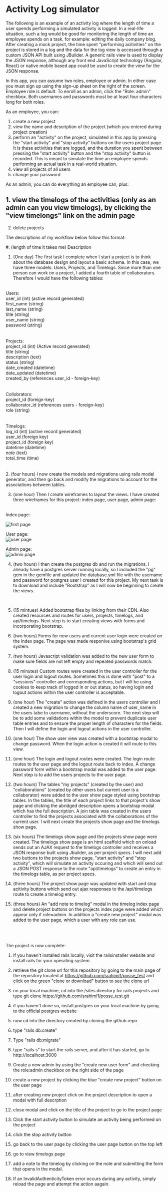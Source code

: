 # Activity Log simulator

The following is an example of an activity log where the length of time a user spends performing a simulated activity is logged. In a real-life situation, such a log would be good for monitoring the length of time an employee spends on a task, for example: editing the daily company blog. After creating a mock project, the time spent "performing acitivities" on the project is stored in a log and the data for the log view is accessed through a custom JSON API built using JBuilder.  A generic rails view is used to display the JSON response, although any front end JavaScript technology (Angular, React) or native mobile based app could be used to create the view for the JSON response.

In this app, you can assume two roles, employee or admin.  In either case you must sign up using the sign-up sheet on the right of the screen.  Employee role is default. To enroll as an admin, click the "Role: admin" checkbox. Both usernames and passwords must be at least four characters long for both roles.

As an employee, you can:
1. create a new project
2. view the name and description of the project (which you entered during project creation)
3. perform an "activity" on the project, simulated in this app by pressing the "start activity" and "stop activity" buttons on the users project page.  It is these activities that are logged, and the duration you spent between pressing the "start activity" button and the "stop activity" button is recorded.  This is meant to simulate the time an employee spends performing an actual task in a real-world situation.
4. view all projects of all users
4. change your password

As an admin, you can do everything an employee can, plus:
## 1. view the timelogs of the activities (only as an admin can you view timelogs), by clicking the "view timelongs" link on the admin page
2. delete projects



The descriptions of my workflow below follow this format:

#. (length of time it takes me) Description



1. (One day) The first task I complete when I start a project is to think about the database design and layout a basic schema.  In this case, we have three models: Users, Projects, and Timelogs. Since more than one person can work on a project, I added a fourth table of collaborators. Therefore I would have the following tables:
<br/>
Users: <br/>
user_id (int) (active record generated) <br/>
first_name (string) <br/>
last_name (string)<br/>
title (string)<br/>
user_name (string)<br/>
password (string)<br/>
<br/>
<br/>
Projects:<br/>
project_id (int) (Active record generated)<br/>
title (string)<br/>
description (text)<br/>
status (string)<br/>
date_created (datetime)<br/>
date_updated (datetime)<br/>
created_by (references user_id - foreign-key)<br/>
<br/>
<br/>
Collobrators:<br/>
project_id (foreign-key)<br/>
collaborator_id (references users - foreign-key)<br/>
role (string)<br/>
<br/>
<br/>
Timelogs:<br/>
log_id (int) (active record generated)<br/>
user_id (foreign key)<br/>
project_id (foreign key)<br/>
datetime (datetime)<br/>
note (text)<br/>
total_time (time)<br/>
<br/>
<br/>
2. (four hours) I now create the models and migrations using rails model generator, and then go back and modify the migrations to account for the associations between tables.


3. (one hour) Then I create wireframes to layout the views. I have created three wireframes for this project: index page, user page, admin page:
<br/>
Index page: <br/>

![first page](index_page.jpg)

User page: <br/>
![user page](user_first_page.jpg)

Admin page: <br/>
![admin page](admin_page.jpg)


4. (two hours) I then create the postgres db and run the migrations. I already have a postgres server running locally, so I included the "pg" gem in the gemfile and updated the database.yml file with the username and password for postgres user I created for this project. My next task is to download and include "Bootstrap" as I will now be beginning to create the views.
<br />

5. (15 mintues) Added bootstrap files by linking from their CDN.  Also created resources and routes for users, projects, timelogs, and api/timelogs. Next step is to start creating views with forms and incorporating bootstrap.

6. (two hours) Forms for new users and current user login were created on the index page.  The page was made responive using bootstrap's grid system. 

7. (two hours) Javascript validation was added to the new user form to make sure fields are not left empty and repeated passwords match.

8. (15 minutes) Custom routes were created in the user controller for the user login and logout routes.  Sometimes this is done with "post" to a "sessions" controller and corresponding actions, but I will be using cookies to keep track of logged in or out status, so having login and logout actions within the user controller is acceptable.

9. (one hour) The "create" action was defined in the users controller and I created a new migration to change the column name of user_name in the users tabe to username, without the underscore. The next step will be to add some validations within the model to prevent duplicate user table entries and to ensure the proper length of characters for the fields. Then I will define the login and logout actions in the user controller.

10. (one hour) The show user view was created with a bootstrap modal to change password.  When the login action is created it will route to this view.

11. (one hour) The login and logout routes were created.  The login route routes to the user page and the logout route back to index.  A change password form within a bootstrap modal was added to the user page.  Next step is to add the users projects to the user page.

12. (two hours) The tables "my projects" (created by the user) and "collaborations" (created by other users but current user is a collaborator) were added to the user show page styled using bootstrap tables.  In the tables, the title of each project links to that project's show page and clicking the abridged description opens a bootstrap modal which has the full description. A join table was created in the users controller to find the projects associated with the collaborations of the current user. I will next create the projects show page and the timelogs show page.

13. (six hours) The timelogs show page and the projects show page were created. The timelogs show page is an html scaffold which on onload sends out an AJAX request to the timelogs controller and receives a JSON response built using Jbuilder, as per project specs. I will next add two buttons to the projects show page, "start activity" and "stop activity", which will simulate an activity occuring and which will send out a JSON POST response to the route "api/timelogs" to create an entry in the timelogs table, as per project specs.

14. (three hours) The project show page was updated with start and stop acitivity buttons which send out ajax responses to the /api/timelogs route to create a timelog entry.

15.  (three hours) An "add note to timelog" modal in the timelog index page and delete project buttons on the projects index page were added which appear only if role=admin. In addition a "create new project" modal was added to the user page, which a user with any role can use.
<br/>
<br/>
<br/>
The project is now complete:

1. If you haven't installed rails locally, visit the railsinstaller website and install rails for your operating system.

2. retrieve the git clone url for this repository by going to the main page of the repository located at https://github.com/srahimi1/posse_test and click on the green "clone or download" button to see the clone url

3. on your local machine, cd into the /sites directory for rails projects and type git clone https://github.com/srahimi1/posse_test.git

4. if you haven't done so, install postgres on your local machine by going to the official postgres website

5. now cd into the directory created by cloning the github repo

6. type "rails db:create"

7. Type "rails db:migrate"

8. type "rails s" to start the rails server, and after it has started, go to http://localhost:3000

9. Create a new admin by using the "create new user form" and checking the role:admin checkbox on the right side of the page

10. create a new project by clicking the blue "create new project" button on the user page

11. after creating new project click on the project description to open a modal with full descrption

12. close modal and click on the title of the project to go to the project page

13. Click the start activity button to simulate an activity being performed on the project

14. click the stop activity button

15. go back to the user page by clicking the user page button on the top left

16. go to view timelogs page

17. add a note to the timelog by clicking on the note and submitting the form that opens in the modal.

18. If an InvalidAuthenticityToken error occurs during any activity, simply reload the page and attempt the action aagain.






